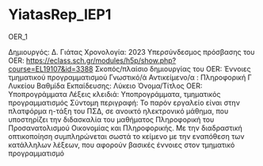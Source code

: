 # YiatasRep_IEP1
 OER_1
  
Δημιουργός: Δ. Γιάτας
Χρονολογία: 2023
Υπερσύνδεσμος πρόσβασης του OER: https://eclass.sch.gr/modules/h5p/show.php?course=EL19107&id=3388
Σκοπός/πλαίσιο δημιουργίας του OER: Έννοιες τμηματικού προγραμματισμού
Γνωστικό/ά Αντικείμενο/α : Πληροφορική Γ Λυκείου
Βαθμίδα Εκπαίδευσης: Λύκειο
Όνομα/Τίτλος OER: Υποπρογράμματα
Λέξεις κλειδιά: Υποπρογράμματα, τμηματικός προγραμματισμός 
Σύντομη περιγραφή: Το παρόν εργαλείο είναι στην πλατφόρμα η-τάξη του ΠΣΔ, σε ανοικτό ηλεκτρονικό μάθημα, που υποστηρίζει την διδασκαλία του μαθήματος Πληροφορική του Προσανατολισμού Οικονομίας και Πληροφορικής. Με την διαδραστική οπτικοποίηση συμπληρώνεται σωστά το κείμενο με την εναπόθεση των κατάλληλων λέξεων, που αφορούν βασικές έννοιες στον τμηματικό προγραμματισμό

